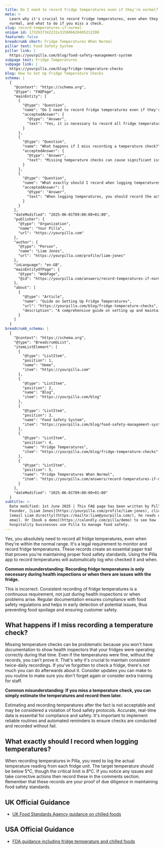 ```yaml
---
title: Do I need to record fridge temperatures even if they're normal?
meta: >
  Learn why it's crucial to record fridge temperatures, even when they're
  normal, and what to do if you miss a check.
slug: record-temperatures-if-normal
unique id: 1732637342231x315006620495212200
featured: false
breadcrumb short: Fridge Temperatures When Normal
pillar text: Food Safety System
pillar link: |
  https://yourpilla.com/blog/food-safety-management-system
subpage text: Fridge Temperatures
subpage link: |
  https://yourpilla.com/blog/fridge-temperature-checks
blog: How to Set Up Fridge Temperature Checks
schema: |
  {
    "@context": "https://schema.org",
    "@type": "FAQPage",
    "mainEntity": [
      {
        "@type": "Question",
        "name": "Do I need to record fridge temperatures even if they're normal?",
        "acceptedAnswer": {
          "@type": "Answer",
          "text": "Yes, it is necessary to record all fridge temperatures, even when they are within the normal range. It is a legal requirement to monitor and record fridge temperatures to ensure that proper food safety standards are maintained. Using tools to automatically log who checked the temperature and when, like the Pilla app, provides an essential compliance data trail."
        }
      },
      {
        "@type": "Question",
        "name": "What happens if I miss recording a temperature check?",
        "acceptedAnswer": {
          "@type": "Answer",
          "text": "Missing temperature checks can cause significant issues as there would be no documentation to show that the fridges were operating correctly, which is crucial during health inspections. It is vital to maintain consistent twice-daily recordings to ensure compliance with food safety regulations. Implementing reliable routines and automated reminders can help ensure that these checks are not missed."
        }
      },
      {
        "@type": "Question",
        "name": "What exactly should I record when logging temperatures?",
        "acceptedAnswer": {
          "@type": "Answer",
          "text": "When logging temperatures, you should record the actual temperature reading from each fridge unit. Ensure that the temperature is below the safe threshold and note any issues or corrective actions taken. These records are proof of due diligence in maintaining food safety standards."
        }
      }
    ],
    "dateModified": "2025-06-01T09:00:00+01:00",
    "publisher": {
      "@type": "Organization",
      "name": "Your Pilla",
      "url": "https://yourpilla.com"
    },
    "author": {
      "@type": "Person",
      "name": "Liam Jones",
      "url": "https://yourpilla.com/profile/liam-jones"
    },
    "inLanguage": "en-GB",
    "mainEntityOfPage": {
      "@type": "WebPage",
      "@id": "https://yourpilla.com/answers/record-temperatures-if-normal"
    },
    "about": [
      {
        "@type": "Article",
        "name": "Guide on Setting Up Fridge Temperatures",
        "url": "https://yourpilla.com/blog/fridge-temperature-checks",
        "description": "A comprehensive guide on setting up and maintaining the correct fridge temperatures for food safety."
      }
    ]
  }
breadcrumb_schema: |
  {
    "@context": "https://schema.org",
    "@type": "BreadcrumbList",
    "itemListElement": [
      {
        "@type": "ListItem",
        "position": 1,
        "name": "Home",
        "item": "https://yourpilla.com"
      },
      {
        "@type": "ListItem",
        "position": 2,
        "name": "Blog",
        "item": "https://yourpilla.com/blog"
      },
      {
        "@type": "ListItem",
        "position": 3,
        "name": "Food Safety System",
        "item": "https://yourpilla.com/blog/food-safety-management-system"
      },
      {
        "@type": "ListItem",
        "position": 4,
        "name": "Fridge Temperatures",
        "item": "https://yourpilla.com/blog/fridge-temperature-checks"
      },
      {
        "@type": "ListItem",
        "position": 5,
        "name": "Fridge Temperatures When Normal",
        "item": "https://yourpilla.com/answers/record-temperatures-if-normal"
      }
    ],
    "dateModified": "2025-06-01T09:00:00+01:00"
  }
subtitle: >-
  Date modified: 1st June 2025 | This FAQ page has been written by Pilla
  Founder, [Liam Jones](https://yourpilla.com/profile/liam-jones), click to
  [email Liam directly](https://mailto:liam@yourpilla.com/), he reads every
  email. Or [book a demo](https://calendly.com/pilla/demo) to see how
  hospitality businesses use Pilla to manage food safety.
---
```

Yes, you absolutely need to record all fridge temperatures, even when they're within the normal range. It's a legal requirement to monitor and record fridge temperatures. These records create an essential paper trail that proves you're maintaining proper food safety standards. Using the Pilla app to record temperatures will automatically log who checked it and when.

**Common misunderstanding: Recording fridge temperatures is only necessary during health inspections or when there are issues with the fridge.**

This is incorrect. Consistent recording of fridge temperatures is a continuous requirement, not just during health inspections or when problems arise. Regular documentation ensures compliance with food safety regulations and helps in early detection of potential issues, thus preventing food spoilage and ensuring customer safety.

## What happens if I miss recording a temperature check?

Missing temperature checks can be problematic because you won't have documentation to show health inspectors that your fridges were operating correctly during that time. Even if the temperatures were fine, without the records, you can't prove it. That's why it's crucial to maintain consistent twice-daily recordings. If you've forgotten to check a fridge, there's not much you can do afterwards about it. Consider updates you can make to you routine to make sure you don't forget again or consider extra training for staff.

**Common misunderstanding: If you miss a temperature check, you can simply estimate the temperatures and record them later.**

Estimating and recording temperatures after the fact is not acceptable and may be considered a violation of food safety protocols. Accurate, real-time data is essential for compliance and safety. It's important to implement reliable routines and automated reminders to ensure checks are conducted and recorded without fail.

## What exactly should I record when logging temperatures?

When recording temperatures in Pilla, you need to log the actual temperature reading from each fridge unit. The target temperature should be below 5°C, though the critical limit is 8°C. If you notice any issues and take corrective actions then record these in the comments section. Remember that these records are your proof of due diligence in maintaining food safety standards.

## UK Official Guidance

-   [UK Food Standards Agency guidance on chilled foods](https://www.food.gov.uk/safety-hygiene/how-to-chill-freeze-and-defrost-food-safely)

## USA Official Guidance

-   [FDA guidance including fridge temperature and chilled foods](https://www.fda.gov/consumers/consumer-updates/are-you-storing-food-safely)
